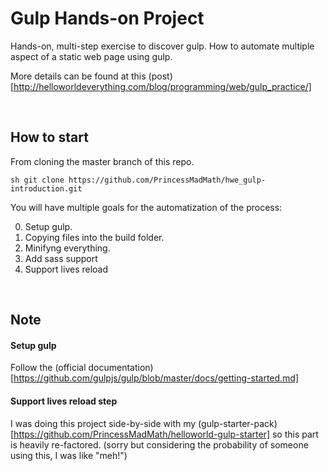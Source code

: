 # Gulp Hands-on Project

Hands-on, multi-step exercise to discover gulp. How to automate multiple aspect of a static web page using gulp.

More details can be found at this (post)[http://helloworldeverything.com/blog/programming/web/gulp_practice/]

<br>

## How to start

From cloning the master branch of this repo.

```sh git clone https://github.com/PrincessMadMath/hwe_gulp-introduction.git ```

You will have multiple goals for the automatization of the process:

0. Setup gulp.
1. Copying files into the build folder.
2. Minifyng everything.
3. Add sass support
4. Support lives reload

<br>

## Note

#### Setup gulp

Follow the (official documentation)[https://github.com/gulpjs/gulp/blob/master/docs/getting-started.md] 

#### Support lives reload step

I was doing this project side-by-side with my (gulp-starter-pack)[https://github.com/PrincessMadMath/helloworld-gulp-starter] so this part is heavily re-factored. (sorry but considering the probability of someone using this, I was like "meh!")
